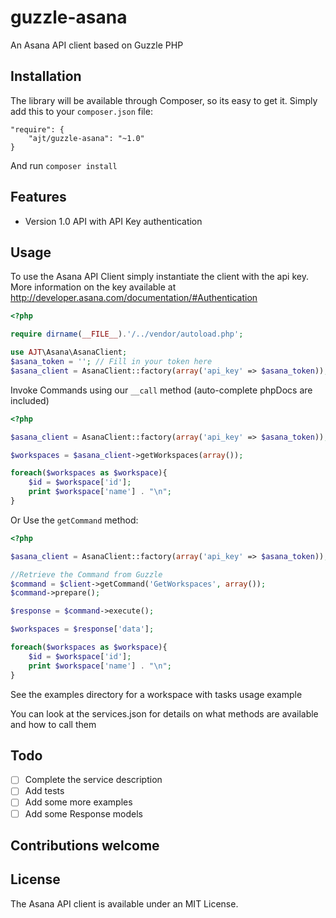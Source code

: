 guzzle-asana
============

An Asana API client based on Guzzle PHP

## Installation

The library will be available through Composer, so its easy to get it. Simply add this to your `composer.json` file:

    "require": {
        "ajt/guzzle-asana": "~1.0"
    }
    
And run `composer install`

## Features

* Version 1.0 API with API Key authentication

## Usage
    
To use the Asana API Client simply instantiate the client with the api key.
More information on the key available at http://developer.asana.com/documentation/#Authentication

```php
<?php

require dirname(__FILE__).'/../vendor/autoload.php';

use AJT\Asana\AsanaClient;
$asana_token = ''; // Fill in your token here
$asana_client = AsanaClient::factory(array('api_key' => $asana_token));
```

Invoke Commands using our `__call` method (auto-complete phpDocs are included)

```php
<?php 

$asana_client = AsanaClient::factory(array('api_key' => $asana_token));

$workspaces = $asana_client->getWorkspaces(array());

foreach($workspaces as $workspace){
	$id = $workspace['id'];
	print $workspace['name'] . "\n";
}
``` 

Or Use the `getCommand` method:

```php
<?php 

$asana_client = AsanaClient::factory(array('api_key' => $asana_token));

//Retrieve the Command from Guzzle
$command = $client->getCommand('GetWorkspaces', array());
$command->prepare();

$response = $command->execute();

$workspaces = $response['data'];

foreach($workspaces as $workspace){
	$id = $workspace['id'];
	print $workspace['name'] . "\n";
}
```

See the examples directory for a workspace with tasks usage example

You can look at the services.json for details on what methods are available and how to call them

## Todo


- [ ] Complete the service description
- [ ] Add tests
- [ ] Add some more examples
- [ ] Add some Response models

## Contributions welcome

## License

The Asana API client is available under an MIT License.
